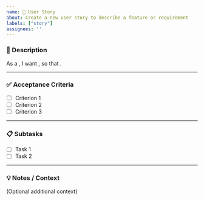 ```yaml
---
name: 🧩 User Story
about: Create a new user story to describe a feature or requirement
labels: ["story"]
assignees: ''
---
```


### 🧠 Description
As a **<role>**, I want **<goal>**, so that **<benefit>**.

---

### ✅ Acceptance Criteria
- [ ] Criterion 1
- [ ] Criterion 2
- [ ] Criterion 3

---

### 📋 Subtasks
- [ ] Task 1
- [ ] Task 2

---

### 💡 Notes / Context
(Optional additional context)